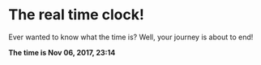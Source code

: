 # The real time clock!

Ever wanted to know what the time is? Well, your journey is about to end!

**The time is Nov 06, 2017, 23:14**